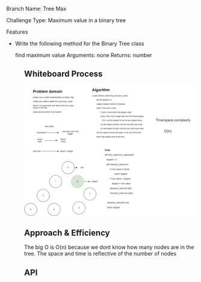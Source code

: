 Branch Name: Tree Max

Challenge Type: Maximum value in a binary tree

Features
<ul>
<li>
Write the following method for the Binary Tree class

find maximum value
Arguments: none
Returns: number
</li>
<ul>

## Whiteboard Process
<!-- Embedded whiteboard image -->
![Binary-tree-max](./binary-tree-max.drawio.png)

## Approach & Efficiency
<!-- What approach did you take? Why? What is the Big O space/time for this approach? -->
The big O is O(n) because we dont know how many nodes are in the tree. The space and time is reflective of the number of nodes
## API
<!-- Description of each method publicly available in each of your trees -->

